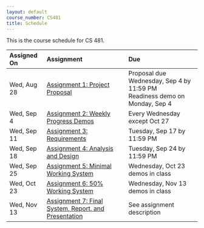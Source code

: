 ```yaml
---
layout: default
course_number: CS481
title: Schedule
---
```


This is the course schedule for CS 481.

**Assigned On** | **Assignment** | **Due**
:---------------|:---------------|:---------
Wed, Aug 28 | [Assignment 1: Project Proposal](assign/assign01.html)                       | Proposal due Wednesday, Sep 4 by 11:59 PM <br> Readiness demo on Monday, Sep 4
Wed, Sep  4 | [Assignment 2: Weekly Progress Demos](assign/assign02.html)                  | Every Wednesday except Oct 27
Wed, Sep 11 | [Assignment 3: Requirements](assign/assign03.html)                           | Tuesday, Sep 17 by 11:59 PM
Wed, Sep 18 | [Assignment 4: Analysis and Design](assign/assign04.html)                    | Tuesday, Sep 24 by 11:59 PM
Wed, Sep 25 | [Assignment 5: Minimal Working System](assign/assign05.html)                 | Wednesday, Oct 23 demos in class
Wed, Oct 23 | [Assignment 6: 50% Working System](assign/assign06.html)                     | Wednesday, Nov 13 demos in class
Wed, Nov 13 | [Assignment 7: Final System, Report, and Presentation](assign/assign07.html) | See assignment description
